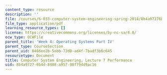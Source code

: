 ```yaml
---
content_type: resource
description: ''
file: /courses/6-033-computer-system-engineering-spring-2018/8b4a97276b4d8408a95798f794d9ac16_MIT6_033S18lec7.pdf
file_type: application/pdf
learning_resource_types: []
license: https://creativecommons.org/licenses/by-nc-sa/4.0/
ocw_type: OCWFile
parent_title: 'Week 4: Operating Systems Part IV'
parent_type: CourseSection
parent_uid: 0466ee2b-5ebb-72d0-ad4f-7badf3b6c645
resourcetype: Document
title: Computer System Engineering, Lecture 7 Performance
uid: 8b4a9727-6b4d-8408-a957-98f794d9ac16
---
```

